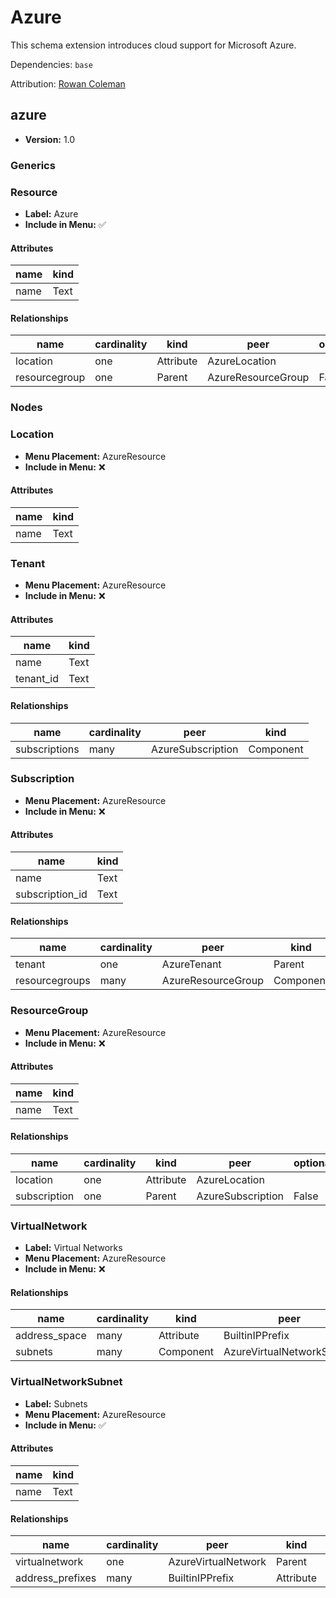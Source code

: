 # Azure

This schema extension introduces cloud support for Microsoft Azure.

Dependencies: `base`

Attribution: [Rowan Coleman](https://www.linkedin.com/in/rowan-coleman-6a147156/)

## azure

- **Version:** 1.0

### Generics

### Resource

- **Label:** Azure
- **Include in Menu:** ✅

#### Attributes

| name | kind |
| ---- | ---- |
| name | Text |

#### Relationships

| name | cardinality | kind | peer | optional |
| ---- | ----------- | ---- | ---- | -------- |
| location | one | Attribute | AzureLocation |  |
| resourcegroup | one | Parent | AzureResourceGroup | False |

### Nodes

### Location

- **Menu Placement:** AzureResource
- **Include in Menu:** ❌

#### Attributes

| name | kind |
| ---- | ---- |
| name | Text |

### Tenant

- **Menu Placement:** AzureResource
- **Include in Menu:** ❌

#### Attributes

| name | kind |
| ---- | ---- |
| name | Text |
| tenant\_id | Text |

#### Relationships

| name | cardinality | peer | kind |
| ---- | ----------- | ---- | ---- |
| subscriptions | many | AzureSubscription | Component |

### Subscription

- **Menu Placement:** AzureResource
- **Include in Menu:** ❌

#### Attributes

| name | kind |
| ---- | ---- |
| name | Text |
| subscription\_id | Text |

#### Relationships

| name | cardinality | peer | kind | optional |
| ---- | ----------- | ---- | ---- | -------- |
| tenant | one | AzureTenant | Parent | False |
| resourcegroups | many | AzureResourceGroup | Component |  |

### ResourceGroup

- **Menu Placement:** AzureResource
- **Include in Menu:** ❌

#### Attributes

| name | kind |
| ---- | ---- |
| name | Text |

#### Relationships

| name | cardinality | kind | peer | optional |
| ---- | ----------- | ---- | ---- | -------- |
| location | one | Attribute | AzureLocation |  |
| subscription | one | Parent | AzureSubscription | False |

### VirtualNetwork

- **Label:** Virtual Networks
- **Menu Placement:** AzureResource
- **Include in Menu:** ❌

#### Relationships

| name | cardinality | kind | peer |
| ---- | ----------- | ---- | ---- |
| address\_space | many | Attribute | BuiltinIPPrefix |
| subnets | many | Component | AzureVirtualNetworkSubnet |

### VirtualNetworkSubnet

- **Label:** Subnets
- **Menu Placement:** AzureResource
- **Include in Menu:** ✅

#### Attributes

| name | kind |
| ---- | ---- |
| name | Text |

#### Relationships

| name | cardinality | peer | kind | optional |
| ---- | ----------- | ---- | ---- | -------- |
| virtualnetwork | one | AzureVirtualNetwork | Parent | False |
| address\_prefixes | many | BuiltinIPPrefix | Attribute |  |

